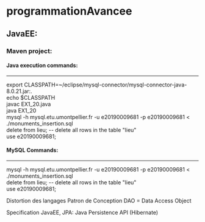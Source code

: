 # programmationAvancee

## JavaEE:   
### Maven project:   

#### Java execution commands:   
---------------------------------------
export CLASSPATH=~/eclipse/mysql-connector/mysql-connector-java-8.0.21.jar:.   
echo $CLASSPATH   
javac EX1_20.java   
java EX1_20   
mysql -h mysql.etu.umontpellier.fr -u e20190009681 -p e20190009681 < ./monuments_insertion.sql   
delete from lieu; -- delete all rows in the table "lieu"   
use e20190009681;   

#### MySQL Commands:   
---------------------------------------   

mysql -h mysql.etu.umontpellier.fr -u e20190009681 -p e20190009681 < ./monuments_insertion.sql   
delete from lieu; -- delete all rows in the table "lieu"   
use e20190009681;   

Distortion des langages
Patron de Conception
DAO = Data Access Object

Specification JavaEE, JPA: Java Persistence API (Hibernate)
